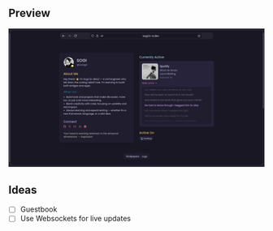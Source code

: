 ## Preview

[![Preview](./media/site.png)](https://sogi.is-a.dev/)

## Ideas

- [ ] Guestbook
- [ ] Use Websockets for live updates
